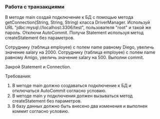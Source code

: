 
### Работа с транзакциями

В методе main создай подключение к БД с помощью метода getConnection(String, String, String) класса DriverManager.
Используй URL &quot;jdbc:mysql://localhost:3306/test&quot;, пользователя &quot;root&quot; и такой же пароль.
Отключи AutoCommit.
Получи Statement используя метод createStatement без параметров.

Сотруднику (таблица employee) с полем name равному Diego, увеличь значение salary на 2000.
Сотруднику (таблица employee) с полем name равному Amigo, увеличь значение salary на 500.
Выполни commit.

Закрой Statement и Connection.


Требования:
1.	В методе main должно создаваться подключение к БД и отключаться AutoCommit согласно условию.
2.	В методе main у подключения должен вызываться метод createStatement без параметров.
3.	В базу данных должно быть внесено два изменения и выполнен коммит согласно условию.


